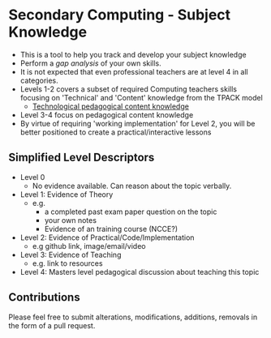 Secondary Computing - Subject Knowledge
=======================================

* This is a tool to help you track and develop your subject knowledge
* Perform a _gap analysis_ of your own skills.
* It is not expected that even professional teachers are at level 4 in all categories.
* Levels 1-2 covers a subset of required Computing teachers skills focusing on 'Technical' and 'Content' knowledge from the TPACK model
    * [Technological pedagogical content knowledge](https://en.wikipedia.org/wiki/Technological_pedagogical_content_knowledge)
* Level 3-4 focus on pedagogical content knowledge
* By virtue of requiring 'working implementation' for Level 2, you will be better positioned to create a practical/interactive lessons


Simplified Level Descriptors
----------------------------
* Level 0
    * No evidence available. Can reason about the topic verbally.
* Level 1: Evidence of Theory
    * e.g. 
        * a completed past exam paper question on the topic
        * your own notes
        * Evidence of an training course (NCCE?)
* Level 2: Evidence of Practical/Code/Implementation
    * e.g github link, image/email/video
* Level 3: Evidence of Teaching
    * e.g. link to resources
* Level 4: Masters level pedagogical discussion about teaching this topic


Contributions
-------------

Please feel free to submit alterations, modifications, additions, removals in the form of a pull request.

